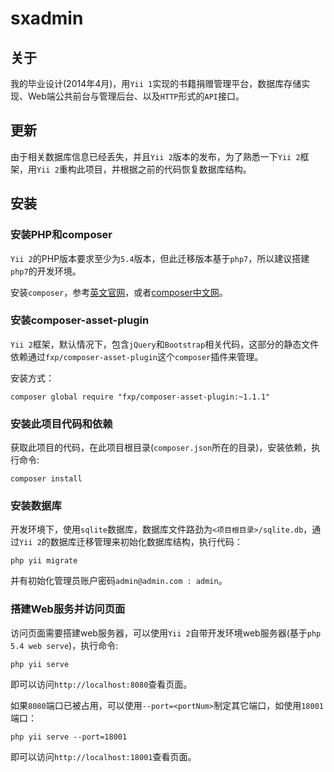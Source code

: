 # sxadmin

## 关于
我的毕业设计(2014年4月)，用`Yii 1`实现的书籍捐赠管理平台，数据库存储实现、Web端公共前台与管理后台、以及`HTTP`形式的`API`接口。

## 更新
由于相关数据库信息已经丢失，并且`Yii 2`版本的发布，为了熟悉一下`Yii 2`框架，用`Yii 2`重构此项目，并根据之前的代码恢复数据库结构。

## 安装

### 安装PHP和composer
`Yii 2`的PHP版本要求至少为`5.4`版本，但此迁移版本基于`php7`，所以建议搭建`php7`的开发环境。

安装`composer`，参考[英文官网](https://getcomposer.org/)，或者[composer中文网](http://www.phpcomposer.com/)。

### 安装composer-asset-plugin
`Yii 2`框架，默认情况下，包含`jQuery`和`Bootstrap`相关代码，这部分的静态文件依赖通过`fxp/composer-asset-plugin`这个`composer`插件来管理。

安装方式：
```
composer global require "fxp/composer-asset-plugin:~1.1.1"
```

### 安装此项目代码和依赖
获取此项目的代码，在此项目根目录(`composer.json`所在的目录)，安装依赖，执行命令:
```
composer install
```

### 安装数据库
开发环境下，使用`sqlite`数据库，数据库文件路劲为`<项目根目录>/sqlite.db`，通过`Yii 2`的数据库迁移管理来初始化数据库结构，执行代码：
```
php yii migrate
```
并有初始化管理员账户密码`admin@admin.com : admin`。

### 搭建Web服务并访问页面
访问页面需要搭建web服务器，可以使用`Yii 2`自带开发环境web服务器(基于`php 5.4 web serve`)，执行命令:
```
php yii serve
```
即可以访问`http://localhost:8080`查看页面。

如果`8080`端口已被占用，可以使用`--port=<portNum>`制定其它端口，如使用`18001`端口：
```
php yii serve --port=18001
```
即可以访问`http://localhost:18001`查看页面。